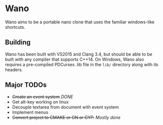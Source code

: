 Wano
====
Wano aims to be a portable nano clone that uses the familiar windows-like shortcuts.

Building
----
Wano has been built with VS2015 and Clang 3.4, but should be able to be built with any compiler that supports C++14. On Windows, Wano also requires a pre-compiled PDCurses .lib file in the `lib/` directory along with its headers.

Major TODOs
----
* ~~Create an event system~~ *DONE*
* Get alt-key working on linux
* Decouple textarea from document with event system
* Implement menus
* ~~Convert project to CMAKE or GN or GYP.~~ *Mostly done*
